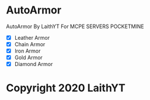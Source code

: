 # AutoArmor
AutoArmor By LaithYT For MCPE SERVERS POCKETMINE

- [x] Leather Armor
- [x] Chain Armor 
- [x] Iron Armor
- [x] Gold Armor
- [x] Diamond Armor

# Copyright 2020 LaithYT 
